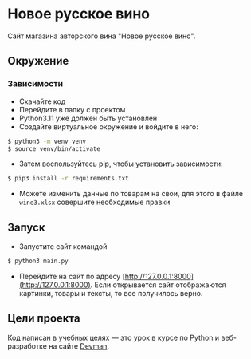 # Новое русское вино

Сайт магазина авторского вина "Новое русское вино".

## Окружение

### Зависимости
- Скачайте код
- Перейдите в папку с проектом
- Python3.11 уже должен быть установлен
- Создайте виртуальное окружение и войдите в него:
```bash
$ python3 -m venv venv
$ source venv/bin/activate
```
- Затем воспользуйтесь pip, чтобы установить зависимости:

```bash
$ pip3 install -r requirements.txt
```
- Можете изменить данные по товарам на свои, для этого в файле `wine3.xlsx` совершите необходимые правки

## Запуск

- Запустите сайт командой 

```bash
$ python3 main.py
```
- Перейдите на сайт по адресу [http://127.0.0.1:8000](http://127.0.0.1:8000).
Если открывается сайт отображаются картинки, товары и тексты, то все получилось верно.

## Цели проекта

Код написан в учебных целях — это урок в курсе по Python и веб-разработке на сайте [Devman](https://dvmn.org).
